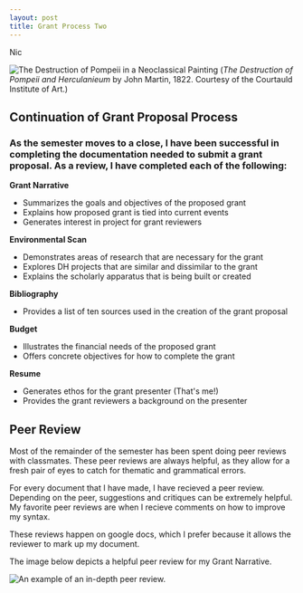 ```yaml
---
layout: post
title: Grant Process Two
---
```

Nic

![The Destruction of Pompeii in a Neoclassical Painting](https://nicpol16.github.io/Nic-Pol/images/Pompeii.jpg)
(*The Destruction of Pompeii and Herculanieum* by John Martin, 1822. Courtesy of the Courtauld Institute of Art.)
## Continuation of Grant Proposal Process

### As the semester moves to a close, I have been successful in completing the documentation needed to submit a grant proposal. As a review, I have completed each of the following:

**Grant Narrative**
* Summarizes the goals and objectives of the proposed grant
* Explains how proposed grant is tied into current events
* Generates interest in project for grant reviewers

**Environmental Scan**
* Demonstrates areas of research that are necessary for the grant
* Explores DH projects that are similar and dissimilar to the grant
* Explains the scholarly apparatus that is being built or created 

**Bibliography**
* Provides a list of ten sources used in the creation of the grant proposal

**Budget**
* Illustrates the financial needs of the proposed grant
* Offers concrete objectives for how to complete the grant

**Resume**
* Generates ethos for the grant presenter (That's me!)
* Provides the grant reviewers a background on the presenter

## Peer Review
Most of the remainder of the semester has been spent doing peer reviews with classmates. These peer reviews are always helpful, as they allow for a fresh pair of eyes to catch for thematic and grammatical errors. 

For every document that I have made, I have recieved a peer review. Depending on the peer, suggestions and critiques can be extremely helpful. My favorite peer reviews are when I recieve comments on how to improve my syntax. 

These reviews happen on google docs, which I prefer because it allows the reviewer to mark up my document. 

The image below depicts a helpful peer review for my Grant Narrative.

![An example of an in-depth peer review.](https://nicpol16.github.io/Nic-Pol/images/ian.png)

